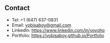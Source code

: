 ## Contact
- Tel: +1 (647) 637-0831
- Email: yobisaboy@gmail.com
- LinkedIn: https://www.linkedin.com/in/yoyoho
- Portfolio: https://yobisaboy.github.io/Portfolio